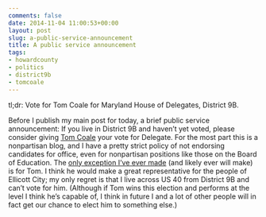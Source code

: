 ```yaml
---
comments: false
date: 2014-11-04 11:00:53+00:00
layout: post
slug: a-public-service-announcement
title: A public service announcement
tags:
- howardcounty
- politics
- district9b
- tomcoale
---
```


tl;dr: Vote for Tom Coale for Maryland House of Delegates, District 9B.

Before I publish my main post for today, a brief public service announcement: If you live in District 9B and haven’t yet voted, please consider giving [Tom Coale](http://tomcoale.com) your vote for Delegate. For the most part this is a nonpartisan blog, and I have a pretty strict policy of not endorsing candidates for office, even for nonpartisan positions like those on the Board of Education. The [only exception I’ve ever made](/2013/06/22/tom-coale-for-delegate-in-district-9b/) (and likely ever will make) is for Tom. I think he would make a great representative for the people of Ellicott City; my only regret is that I live across US 40 from District 9B and can’t vote for him. (Although if Tom wins this election and performs at the level I think he’s capable of, I think in future I and a lot of other people will in fact get our chance to elect him to something else.)

